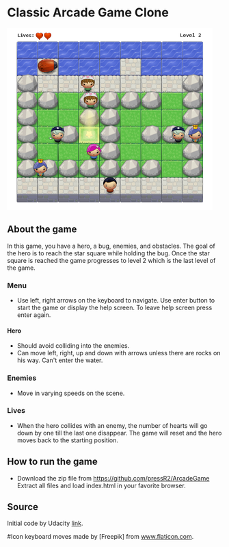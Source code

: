 # Classic Arcade Game Clone
![my screenshot](images/Untitled7.PNG "Game screen")
## About the game
In this game, you have a hero, a bug, enemies, and obstacles. The goal of the hero is to reach the star square while holding the bug.
Once the star square is reached the game progresses to level 2 which is the last level of the game.
### Menu
* Use left, right arrows on the keyboard to navigate. Use enter button to start the game or display the help screen. To leave help screen press enter again.
#### Hero
* Should avoid colliding into the enemies.
* Can move left, right, up and down with arrows unless there are rocks on his way. Can't enter the water.
### Enemies
* Move in varying speeds on the scene.
### Lives
* When the hero collides with an enemy, the number of hearts will go down by one till the last one disappear. The game will reset and the hero moves back to the starting position.
## How to run the game
* Download the zip file from https://github.com/pressR2/ArcadeGame
Extract all files and load index.html in your favorite browser.
## Source
Initial code by Udacity [link](https://github.com/udacity/frontend-nanodegree-arcade-game).

#Icon keyboard moves made by [Freepik] from www.flaticon.com.
